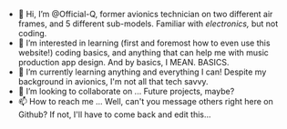 - 👋 Hi, I’m @Official-Q, former avionics technician on two different air frames, and 5 different sub-models. Familiar with _electronics,_ but not coding.
- 👀 I’m interested in learning (first and foremost how to even use this website!) coding basics, and anything that can help me with music production app design. And by basics, I MEAN. BASICS.
- 🌱 I’m currently learning anything and everything I can! Despite my background in avionics, I'm not all that tech savvy.
- 💞️ I’m looking to collaborate on ... Future projects, maybe?
- 📫 How to reach me ... Well, can't you message others right here on Github? If not, I'll have to come back and edit this...

<!---
Official-Q/Official-Q is a ✨ special ✨ repository because its `README.md` (this file) appears on your GitHub profile.
You can click the Preview link to take a look at your changes.
--->
